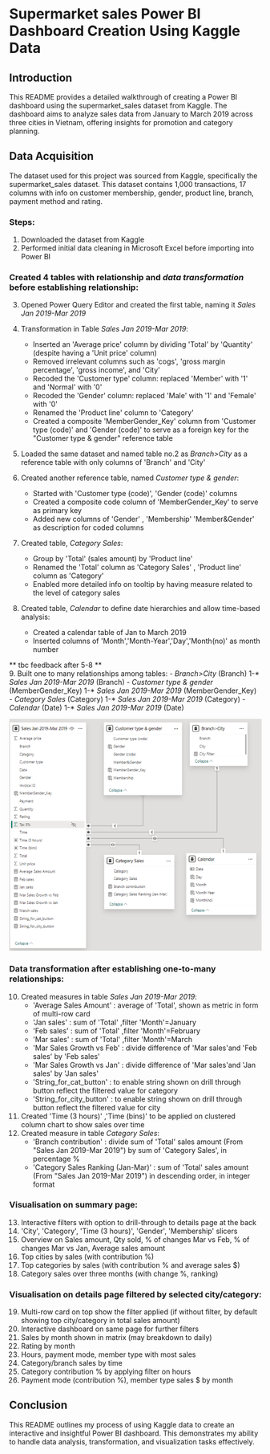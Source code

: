 # Supermarket sales Power BI Dashboard Creation Using Kaggle Data

## Introduction
This README provides a detailed walkthrough of creating a Power BI dashboard using the supermarket_sales dataset from Kaggle. The dashboard aims to analyze sales data from January to March 2019 across three cities in Vietnam, offering insights for promotion and category planning.

## Data Acquisition
The dataset used for this project was sourced from Kaggle, specifically the supermarket_sales dataset. This dataset contains 1,000 transactions, 17 columns with info on customer membership, gender, product line, branch, payment method and rating. 

### Steps:
1. Downloaded the dataset from Kaggle
2. Performed initial data cleaning in Microsoft Excel before importing into Power BI
### Created 4 tables with relationship and _data transformation_ before establishing relationship:
3. Opened Power Query Editor and created the first table, naming it _Sales Jan 2019-Mar 2019_
   
4. Transformation in Table _Sales Jan 2019-Mar 2019_:
    - Inserted an 'Average price' column by dividing 'Total' by 'Quantity' (despite having a 'Unit price' column)
    - Removed irrelevant columns such as 'cogs', 'gross margin percentage', 'gross income', and 'City'
    - Recoded the 'Customer type' column: replaced 'Member' with '1' and 'Normal' with '0'
    - Recoded the 'Gender' column: replaced 'Male' with '1' and 'Female' with '0'
    - Renamed the 'Product line' column to 'Category'
    - Created a composite 'MemberGender_Key' column from 'Customer type (code)' and 'Gender (code)' to serve as a foreign key for the "Customer type & gender" reference table
      
5. Loaded the same dataset and named table no.2 as _Branch>City_ as a reference table with only columns of 'Branch' and 'City'

6. Created another reference table, named _Customer type & gender_:
    - Started with 'Customer type (code)', 'Gender (code)' columns
    - Created a composite code column of 'MemberGender_Key' to serve as primary key
    - Added new columns of 'Gender' , 'Membership' 'Member&Gender' as description for coded columns

7. Created table, _Category Sales_:
    - Group by 'Total' (sales amount) by 'Product line'
    - Renamed the 'Total' column as 'Category Sales' , 'Product line' column as 'Category'
    - Enabled more detailed info on tooltip by having measure related to the level of category sales

8. Created table, _Calendar_ to define date hierarchies and allow time-based analysis:
    - Created a calendar table of Jan to March 2019
    - Inserted columns of 'Month','Month-Year','Day','Month(no)' as month number

** tbc feedback after 5-8 **    
9. Built one to many relationships among tables:
    - _Branch>City_ (Branch) 1-* _Sales Jan 2019-Mar 2019_ (Branch)
    - _Customer type & gender_ (MemberGender_Key) 1-* _Sales Jan 2019-Mar 2019_ (MemberGender_Key)
    - _Category Sales_ (Category) 1-* _Sales Jan 2019-Mar 2019_ (Category)
    - _Calendar_ (Date) 1-* _Sales Jan 2019-Mar 2019_ (Date)

![Screenshot](https://github.com/yen1223/Supermarket-sales-dashboard/blob/main/Vietnam%20Supermarket%20Sales%20Data%20Model.png
 "Vietnam Supermarket Sales Data Model")


### Data transformation after establishing one-to-many relationships: 
10. Created measures in table _Sales Jan 2019-Mar 2019_:
    - 'Average Sales Amount' : average of 'Total', shown as metric in form of multi-row card
    - 'Jan sales' : sum of 'Total' ,filter 'Month'=January
    - 'Feb sales' : sum of 'Total' ,filter 'Month'=February
    - 'Mar sales' : sum of 'Total' ,filter 'Month'=March
    - 'Mar Sales Growth vs Feb' : divide difference of 'Mar sales'and 'Feb sales' by 'Feb sales'
    - 'Mar Sales Growth vs Jan' : divide difference of 'Mar sales'and 'Jan sales' by 'Jan sales'
    - 'String_for_cat_button' : to enable string shown on drill through button reflect the filtered value for category
    - 'String_for_city_button' : to enable string shown on drill through button reflect the filtered value for city 
11. Created 'Time (3 hours)' ,'Time (bins)' to be applied on clustered column chart to show sales over time
12. Created measure in table _Category Sales_:
    - 'Branch contribution' : divide sum of 'Total' sales amount (From "Sales Jan 2019-Mar 2019") by sum of 'Category Sales', in percentage %
    - 'Category Sales Ranking (Jan-Mar)' : sum of 'Total' sales amount (From "Sales Jan 2019-Mar 2019") in descending order, in integer format

### Visualisation on summary page: 
13. Interactive filters with option to drill-through to details page at the back
14. 'City', 'Category', 'Time (3 hours)', 'Gender', 'Membership' slicers
15. Overview on Sales amount, Qty sold, % of changes Mar vs Feb, % of changes Mar vs Jan, Average sales amount 
16. Top cities by sales (with contribution %)
17. Top categories by sales (with contribution % and average sales $) 
18. Category sales over three months (with change %, ranking)
 
### Visualisation on details page filtered by selected city/category: 
19. Multi-row card on top show the filter applied (if without filter, by default showing top city/category in total sales amount)
20. Interactive dashboard on same page for further filters 
21. Sales by month shown in matrix (may breakdown to daily)
22. Rating by month
23. Hours, payment mode, member type with most sales
24. Category/branch sales by time
25. Category contribution % by applying filter on hours
26. Payment mode (contribution %), member type sales $ by month

## Conclusion
This README outlines my process of using Kaggle data to create an interactive and insightful Power BI dashboard. This demonstrates my ability to handle data analysis, transformation, and visualization tasks effectively.

